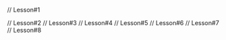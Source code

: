 // Lesson#1 







// Lesson#2
// Lesson#3 
// Lesson#4 
// Lesson#5 
// Lesson#6 
// Lesson#7
// Lesson#8